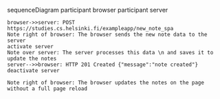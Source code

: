 sequenceDiagram
    participant browser
    participant server 

    browser->>server: POST https://studies.cs.helsinki.fi/exampleapp/new_note_spa
    Note right of browser: The browser sends the new note data to the server
    activate server
    Note over server: The server processes this data \n and saves it to update the notes
    server-->>browser: HTTP 201 Created {"message":"note created"}
    deactivate server

    Note right of browser: The browser updates the notes on the page without a full page reload